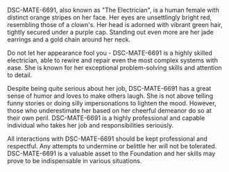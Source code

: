 DSC-MATE-6691, also known as "The Electrician", is a human female with distinct orange stripes on her face. Her eyes are unsettlingly bright red, resembling those of a clown's. Her head is adorned with vibrant green hair, tightly secured under a purple cap. Standing out even more are her jade earrings and a gold chain around her neck. 

Do not let her appearance fool you - DSC-MATE-6691 is a highly skilled electrician, able to rewire and repair even the most complex systems with ease. She is known for her exceptional problem-solving skills and attention to detail. 

Despite being quite serious about her job, DSC-MATE-6691 has a great sense of humor and loves to make others laugh. She is not above telling funny stories or doing silly impersonations to lighten the mood. However, those who underestimate her based on her cheerful demeanor do so at their own peril. DSC-MATE-6691 is a highly professional and capable individual who takes her job and responsibilities seriously. 

All interactions with DSC-MATE-6691 should be kept professional and respectful. Any attempts to undermine or belittle her will not be tolerated. DSC-MATE-6691 is a valuable asset to the Foundation and her skills may prove to be indispensable in various situations.
